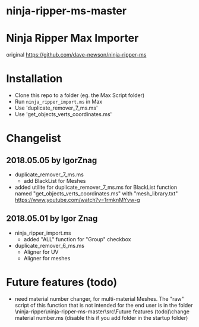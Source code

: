 # ninja-ripper-ms-master

# Ninja Ripper Max Importer
original https://github.com/dave-newson/ninja-ripper-ms

# Installation
 - Clone this repo to a folder (eg. the Max Script folder)
 - Run `ninja_ripper_import.ms` in Max
 - Use 'duplicate_remover_7_ms.ms'
 - Use 'get_objects_verts_coordinates.ms'
 
# Changelist

## 2018.05.05 by IgorZnag
 - duplicate_remover_7_ms.ms
     - add BlackList for Meshes
 - added utilite for duplicate_remover_7_ms.ms for BlackList function named "get_objects_verts_coordinates.ms" with "mesh_library.txt"
 https://www.youtube.com/watch?v=1rmknMYvw-g
 
## 2018.05.01 by Igor Znag
 - ninja_ripper_import.ms
     - added "ALL" function for "Group" checkbox
 - duplicate_remover_6_ms.ms
     - Aligner for UV
     - Aligner for meshes

# Future features (todo)

- need material number changer, for multi-material Meshes. The "raw" script of this function that is not intended for the end user is in the folder \ninja-ripper\ninja-ripper-ms-master\src\Future features (todo)\change material number.ms (disable this if you add folder in the startup folder)



